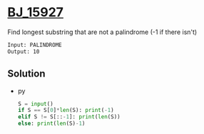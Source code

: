 # [BJ_15927](https://acmicpc.net/problem/15927)

Find longest substring that are not a palindrome (-1 if there isn't)

```txt
Input: PALINDROME
Output: 10
```

## Solution

* py

  ```py
  S = input()
  if S == S[0]*len(S): print(-1)
  elif S != S[::-1]: print(len(S))
  else: print(len(S)-1)
  ```
